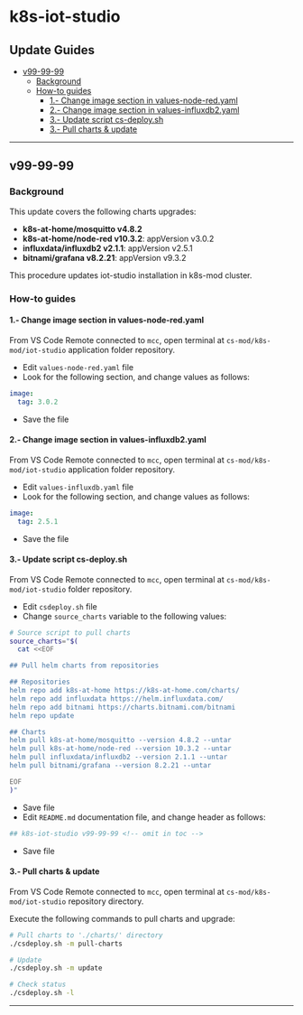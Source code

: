 <!-- markdownlint-disable MD024 -->

# k8s-iot-studio <!-- omit in toc -->

## Update Guides <!-- omit in toc -->

- [v99-99-99](#v99-99-99)
  - [Background](#background)
  - [How-to guides](#how-to-guides)
    - [1.- Change image section in values-node-red.yaml](#1--change-image-section-in-values-node-redyaml)
    - [2.- Change image section in values-influxdb2.yaml](#2--change-image-section-in-values-influxdb2yaml)
    - [3.- Update script cs-deploy.sh](#3--update-script-cs-deploysh)
    - [3.- Pull charts \& update](#3--pull-charts--update)

---

## v99-99-99

### Background

This update covers the following charts upgrades:

- **k8s-at-home/mosquitto v4.8.2**
- **k8s-at-home/node-red v10.3.2**: appVersion v3.0.2
- **influxdata/influxdb2 v2.1.1**: appVersion v2.5.1
- **bitnami/grafana v8.2.21**: appVersion v9.3.2

This procedure updates iot-studio installation in k8s-mod cluster.

### How-to guides

#### 1.- Change image section in values-node-red.yaml

From VS Code Remote connected to `mcc`, open  terminal at `cs-mod/k8s-mod/iot-studio` application folder repository.

- Edit `values-node-red.yaml` file
- Look for the following section, and change values as follows:

```yaml
image:
  tag: 3.0.2
```

- Save the file

#### 2.- Change image section in values-influxdb2.yaml

From VS Code Remote connected to `mcc`, open  terminal at `cs-mod/k8s-mod/iot-studio` application folder repository.

- Edit `values-influxdb.yaml` file
- Look for the following section, and change values as follows:

```yaml
image:
  tag: 2.5.1
```

- Save the file

#### 3.- Update script cs-deploy.sh

From VS Code Remote connected to `mcc`, open  terminal at `cs-mod/k8s-mod/iot-studio` folder repository.

- Edit `csdeploy.sh` file
- Change `source_charts` variable to the following values:

```bash
# Source script to pull charts
source_charts="$(
  cat <<EOF

## Pull helm charts from repositories

## Repositories
helm repo add k8s-at-home https://k8s-at-home.com/charts/
helm repo add influxdata https://helm.influxdata.com/
helm repo add bitnami https://charts.bitnami.com/bitnami
helm repo update

## Charts
helm pull k8s-at-home/mosquitto --version 4.8.2 --untar
helm pull k8s-at-home/node-red --version 10.3.2 --untar
helm pull influxdata/influxdb2 --version 2.1.1 --untar
helm pull bitnami/grafana --version 8.2.21 --untar

EOF
)"
```

- Save file
- Edit `README.md` documentation file, and change header as follows:

``` bash
## k8s-iot-studio v99-99-99 <!-- omit in toc -->
```

- Save file

#### 3.- Pull charts & update

From VS Code Remote connected to `mcc`, open  terminal at `cs-mod/k8s-mod/iot-studio` repository directory.

Execute the following commands to pull charts and upgrade:

```bash
# Pull charts to './charts/' directory
./csdeploy.sh -m pull-charts

# Update
./csdeploy.sh -m update

# Check status
./csdeploy.sh -l
```

---
